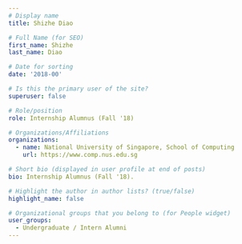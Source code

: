 ```yaml
---
# Display name
title: Shizhe Diao

# Full Name (for SEO) 
first_name: Shizhe
last_name: Diao

# Date for sorting
date: '2018-00'

# Is this the primary user of the site?
superuser: false

# Role/position
role: Internship Alumnus (Fall '18)

# Organizations/Affiliations
organizations:
  - name: National University of Singapore, School of Computing
    url: https://www.comp.nus.edu.sg

# Short bio (displayed in user profile at end of posts)
bio: Internship Alumnus (Fall '18). 

# Highlight the author in author lists? (true/false)
highlight_name: false

# Organizational groups that you belong to (for People widget)
user_groups:
  - Undergraduate / Intern Alumni
---
```

